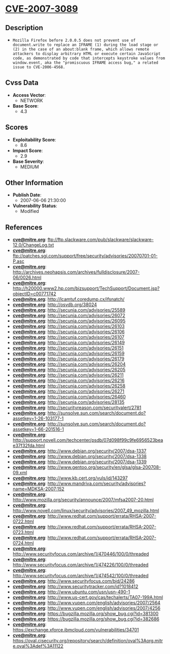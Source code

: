 
# [CVE-2007-3089](https://cve.mitre.org/cgi-bin/cvename.cgi?name=CVE-2007-3089)

## Description

- `Mozilla Firefox before 2.0.0.5 does not prevent use of document.write to replace an IFRAME (1) during the load stage or (2) in the case of an about:blank frame, which allows remote attackers to display arbitrary HTML or execute certain JavaScript code, as demonstrated by code that intercepts keystroke values from window.event, aka the "promiscuous IFRAME access bug," a related issue to CVE-2006-4568.`

## Cvss Data

- **Access Vector**:
  - NETWORK
- **Base Score**:
  - 4.3

## Scores

- **Exploitability Score**:
  - 8.6
- **Impact Score**:
  - 2.9
- **Base Severity**:
  - MEDIUM

## Other Information

- **Publish Date**:
  - 2007-06-06 21:30:00
- **Vulnerability Status**:
  - Modified

## References

- **cve@mitre.org**: ftp://ftp.slackware.com/pub/slackware/slackware-12.0/ChangeLog.txt
- **cve@mitre.org**: ftp://patches.sgi.com/support/free/security/advisories/20070701-01-P.asc
- **cve@mitre.org**: http://archives.neohapsis.com/archives/fulldisclosure/2007-06/0026.html
- **cve@mitre.org**: http://h20000.www2.hp.com/bizsupport/TechSupport/Document.jsp?objectID=c00771742
- **cve@mitre.org**: http://lcamtuf.coredump.cx/ifsnatch/
- **cve@mitre.org**: http://osvdb.org/38024
- **cve@mitre.org**: http://secunia.com/advisories/25589
- **cve@mitre.org**: http://secunia.com/advisories/26072
- **cve@mitre.org**: http://secunia.com/advisories/26095
- **cve@mitre.org**: http://secunia.com/advisories/26103
- **cve@mitre.org**: http://secunia.com/advisories/26106
- **cve@mitre.org**: http://secunia.com/advisories/26107
- **cve@mitre.org**: http://secunia.com/advisories/26149
- **cve@mitre.org**: http://secunia.com/advisories/26151
- **cve@mitre.org**: http://secunia.com/advisories/26159
- **cve@mitre.org**: http://secunia.com/advisories/26179
- **cve@mitre.org**: http://secunia.com/advisories/26204
- **cve@mitre.org**: http://secunia.com/advisories/26205
- **cve@mitre.org**: http://secunia.com/advisories/26211
- **cve@mitre.org**: http://secunia.com/advisories/26216
- **cve@mitre.org**: http://secunia.com/advisories/26258
- **cve@mitre.org**: http://secunia.com/advisories/26271
- **cve@mitre.org**: http://secunia.com/advisories/26460
- **cve@mitre.org**: http://secunia.com/advisories/28135
- **cve@mitre.org**: http://securityreason.com/securityalert/2781
- **cve@mitre.org**: http://sunsolve.sun.com/search/document.do?assetkey=1-26-103177-1
- **cve@mitre.org**: http://sunsolve.sun.com/search/document.do?assetkey=1-66-201516-1
- **cve@mitre.org**: http://support.novell.com/techcenter/psdb/07d098f99c9fe6956523beae37f32fda.html
- **cve@mitre.org**: http://www.debian.org/security/2007/dsa-1337
- **cve@mitre.org**: http://www.debian.org/security/2007/dsa-1338
- **cve@mitre.org**: http://www.debian.org/security/2007/dsa-1339
- **cve@mitre.org**: http://www.gentoo.org/security/en/glsa/glsa-200708-09.xml
- **cve@mitre.org**: http://www.kb.cert.org/vuls/id/143297
- **cve@mitre.org**: http://www.mandriva.com/security/advisories?name=MDKSA-2007:152
- **cve@mitre.org**: http://www.mozilla.org/security/announce/2007/mfsa2007-20.html
- **cve@mitre.org**: http://www.novell.com/linux/security/advisories/2007_49_mozilla.html
- **cve@mitre.org**: http://www.redhat.com/support/errata/RHSA-2007-0722.html
- **cve@mitre.org**: http://www.redhat.com/support/errata/RHSA-2007-0723.html
- **cve@mitre.org**: http://www.redhat.com/support/errata/RHSA-2007-0724.html
- **cve@mitre.org**: http://www.securityfocus.com/archive/1/470446/100/0/threaded
- **cve@mitre.org**: http://www.securityfocus.com/archive/1/474226/100/0/threaded
- **cve@mitre.org**: http://www.securityfocus.com/archive/1/474542/100/0/threaded
- **cve@mitre.org**: http://www.securityfocus.com/bid/24286
- **cve@mitre.org**: http://www.securitytracker.com/id?1018412
- **cve@mitre.org**: http://www.ubuntu.com/usn/usn-490-1
- **cve@mitre.org**: http://www.us-cert.gov/cas/techalerts/TA07-199A.html
- **cve@mitre.org**: http://www.vupen.com/english/advisories/2007/2564
- **cve@mitre.org**: http://www.vupen.com/english/advisories/2007/4256
- **cve@mitre.org**: https://bugzilla.mozilla.org/show_bug.cgi?id=381300
- **cve@mitre.org**: https://bugzilla.mozilla.org/show_bug.cgi?id=382686
- **cve@mitre.org**: https://exchange.xforce.ibmcloud.com/vulnerabilities/34701
- **cve@mitre.org**: https://oval.cisecurity.org/repository/search/definition/oval%3Aorg.mitre.oval%3Adef%3A11122
